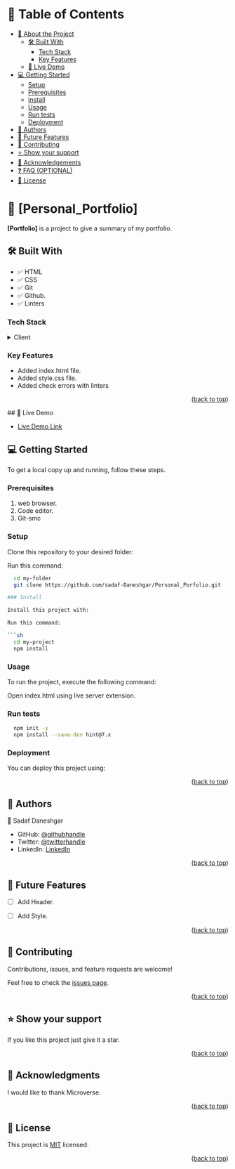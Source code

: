 <!-- TABLE OF CONTENTS -->

# 📗 Table of Contents

- [📖 About the Project](#about-project)
  - [🛠 Built With](#built-with)
    - [Tech Stack](#tech-stack)
    - [Key Features](#key-features)
  - [🚀 Live Demo](#live-demo)
- [💻 Getting Started](#getting-started)
  - [Setup](#setup)
  - [Prerequisites](#prerequisites)
  - [Install](#install)
  - [Usage](#usage)
  - [Run tests](#run-tests)
  - [Deployment](#deployment)
- [👥 Authors](#authors)
- [🔭 Future Features](#future-features)
- [🤝 Contributing](#contributing)
- [⭐️ Show your support](#support)
- [🙏 Acknowledgements](#acknowledgements)
- [❓ FAQ (OPTIONAL)](#faq)
- [📝 License](#license)

<!-- PROJECT DESCRIPTION -->

# 📖 [Personal_Portfolio] <a name="about-project"></a>
   **[Portfolio]** is a project to give a summary of my portfolio.

## 🛠 Built With <a name="built-with"></a>

- ✅ HTML
- ✅ CSS
- ✅ Git
- ✅ Github.
- ✅ Linters

### Tech Stack <a name="tech-stack"></a>

<details>
  <summary>Client</summary>
  <ul>
    <li><a href="https://reactjs.org/">HTML</a></li>
    <li><a href="https://reactjs.org/">CSS</a></li>

  </ul>
</details>

### Key Features <a name="key-features"></a>

 - Added index.html file.
 - Added style.css file.
 - Added check errors with linters 

<p align="right">(<a href="#readme-top">back to top</a>)</p>
## 🚀 Live Demo <a name="live-demo"></a>

- [Live Demo Link](https://sadaf-daneshgar.github.io/Personal_Porfolio/)

## 💻 Getting Started <a name="getting-started"></a>


To get a local copy up and running, follow these steps.

### Prerequisites

1. web browser.
2. Code editor.
3. Git-smc 

### Setup

Clone this repository to your desired folder:

Run this command:

```sh
  cd my-folder
  git clone https://github.com/sadaf-Daneshgar/Personal_Porfolio.git

### Install

Install this project with:

Run this command:

```sh
  cd my-project
  npm install
```
### Usage

To run the project, execute the following command:

Open index.html using live server extension.

### Run tests
```sh
  npm init -y
  npm install --save-dev hint@7.x
```
### Deployment

You can deploy this project using:


<p align="right">(<a href="#readme-top">back to top</a>)</p>

<!-- AUTHORS -->

## 👥 Authors <a name="authors"></a>

👤 Sadaf Daneshgar

- GitHub: [@githubhandle](https://github.com/sadaf-Daneshgar)
- Twitter: [@twitterhandle](https://twitter.com/SadafDaneshgar)
- LinkedIn: [LinkedIn](https://www.linkedin.com/in/sadaf-barekzai-00480a242)


<p align="right">(<a href="#readme-top">back to top</a>)</p>

<!-- FUTURE FEATURES -->

## 🔭 Future Features <a name="future-features"></a>


- [ ] Add Header.
- [ ] Add Style.


<p align="right">(<a href="#readme-top">back to top</a>)</p>

<!-- CONTRIBUTING -->

## 🤝 Contributing <a name="contributing"></a>

Contributions, issues, and feature requests are welcome!

Feel free to check the [issues page](../../issues/).

<p align="right">(<a href="#readme-top">back to top</a>)</p>

<!-- SUPPORT -->

## ⭐️ Show your support <a name="support"></a>


If you like this project just give it a star.

<p align="right">(<a href="#readme-top">back to top</a>)</p>

<!-- ACKNOWLEDGEMENTS -->

## 🙏 Acknowledgments <a name="acknowledgements"></a>

I would like to thank Microverse.

<p align="right">(<a href="#readme-top">back to top</a>)</p>

<!-- LICENSE -->

## 📝 License <a name="license"></a>

This project is [MIT](./MIT.md) licensed.

<p align="right">(<a href="#readme-top">back to top</a>)</p>


